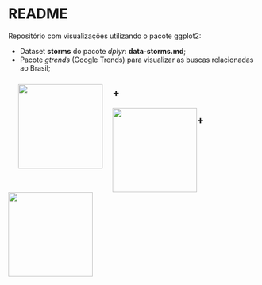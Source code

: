 README
================

Repositório com visualizações utilizando o pacote ggplot2:

  - Dataset **storms** do pacote *dplyr*: **data-storms.md**;
  - Pacote *gtrends* (Google Trends) para visualizar as buscas
    relacionadas ao Brasil;

<img src="https://www.r-project.org/logo/Rlogo.svg" style="float:left; margin:10px 20px; display:inline-block" width="170" height="auto"/>

## \+

<img src="https://d33wubrfki0l68.cloudfront.net/0ab849ed51b0b866ef6895c253d3899f4926d397/85aff/wp-content/uploads/2014/04/ggplot2.png" style="float:left; margin:10px 20px display:inline-block" width="170" height="auto"/>

## \+

<img src="https://d33wubrfki0l68.cloudfront.net/071952491ec4a6a532a3f70ecfa2507af4d341f9/ff4d9/wp-content/uploads/2014/04/dplyr.png" width="170" height="auto">
